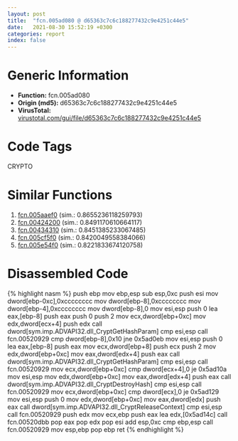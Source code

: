 ```yaml
---
layout: post
title:  "fcn.005ad080 @ d65363c7c6c188277432c9e4251c44e5"
date:   2021-08-30 15:52:19 +0300
categories: report
index: false
---
```


# Generic Information
- **Function:** fcn.005ad080
- **Origin (md5):** d65363c7c6c188277432c9e4251c44e5
- **VirusTotal:** [virustotal.com/gui/file/d65363c7c6c188277432c9e4251c44e5][virustotal_ref]

# Code Tags
<span class="tag" id="CRYPTO">CRYPTO</span>


# Similar Functions

1. [fcn.005aaef0][similar_1_ref] (sim.: 0.8655236118259793)
2. [fcn.00424200][similar_2_ref] (sim.: 0.8491170610664117)
3. [fcn.00434310][similar_3_ref] (sim.: 0.8451385233067485)
4. [fcn.005cf5f0][similar_4_ref] (sim.: 0.8420049558384066)
5. [fcn.005e54f0][similar_5_ref] (sim.: 0.8221833674120758)


# Disassembled Code

{% highlight nasm %}
push ebp
mov ebp,esp
sub esp,0xc
push esi
mov dword[ebp-0xc],0xcccccccc
mov dword[ebp-8],0xcccccccc
mov dword[ebp-4],0xcccccccc
mov dword[ebp-8],0
mov esi,esp
push 0
lea eax,[ebp-8]
push eax
push 0
push 2
mov ecx,dword[ebp+0xc]
mov edx,dword[ecx+4]
push edx
call dword[sym.imp.ADVAPI32.dll_CryptGetHashParam]
cmp esi,esp
call fcn.00520929
cmp dword[ebp-8],0x10
jne 0x5ad0eb
mov esi,esp
push 0
lea eax,[ebp-8]
push eax
mov ecx,dword[ebp+8]
push ecx
push 2
mov edx,dword[ebp+0xc]
mov eax,dword[edx+4]
push eax
call dword[sym.imp.ADVAPI32.dll_CryptGetHashParam]
cmp esi,esp
call fcn.00520929
mov ecx,dword[ebp+0xc]
cmp dword[ecx+4],0
je 0x5ad10a
mov esi,esp
mov edx,dword[ebp+0xc]
mov eax,dword[edx+4]
push eax
call dword[sym.imp.ADVAPI32.dll_CryptDestroyHash]
cmp esi,esp
call fcn.00520929
mov ecx,dword[ebp+0xc]
cmp dword[ecx],0
je 0x5ad129
mov esi,esp
push 0
mov edx,dword[ebp+0xc]
mov eax,dword[edx]
push eax
call dword[sym.imp.ADVAPI32.dll_CryptReleaseContext]
cmp esi,esp
call fcn.00520929
push edx
mov ecx,ebp
push eax
lea edx,[0x5ad14c]
call fcn.00520dbb
pop eax
pop edx
pop esi
add esp,0xc
cmp ebp,esp
call fcn.00520929
mov esp,ebp
pop ebp
ret
{% endhighlight %}


[similar_1_ref]: /report/fcn.005aaef0@d65363c7c6c188277432c9e4251c44e5
[similar_2_ref]: /report/fcn.00424200@44e1ffcf4e71f4505c09d520fd75f1e4
[similar_3_ref]: /report/fcn.00434310@279a61b1e76da49531f1f16fd1102a2d
[similar_4_ref]: /report/fcn.005cf5f0@d65363c7c6c188277432c9e4251c44e5
[similar_5_ref]: /report/fcn.005e54f0@d65363c7c6c188277432c9e4251c44e5
[virustotal_ref]: https://www.virustotal.com/gui/file/d65363c7c6c188277432c9e4251c44e5